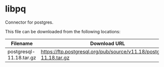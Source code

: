 libpq
============
Connector for postgres.

This file can be downloaded from the following locations:

| Filename | Download URL |
| -------- | ------------ |
| postgresql-11.18.tar.gz  | https://ftp.postgresql.org/pub/source/v11.18/postgresql-11.18.tar.gz |
